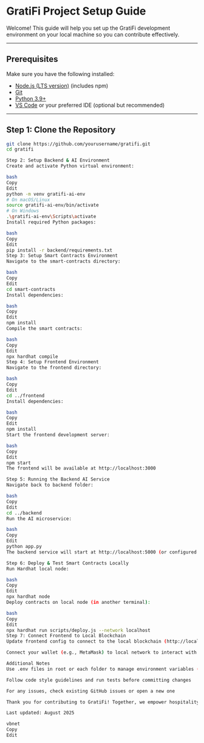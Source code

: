 # GratiFi Project Setup Guide

Welcome! This guide will help you set up the GratiFi development environment on your local machine so you can contribute effectively.

---

## Prerequisites

Make sure you have the following installed:

- [Node.js (LTS version)](https://nodejs.org/en/download/) (includes npm)  
- [Git](https://git-scm.com/downloads)  
- [Python 3.9+](https://www.python.org/downloads/)  
- [VS Code](https://code.visualstudio.com/) or your preferred IDE (optional but recommended)  

---

## Step 1: Clone the Repository

```bash
git clone https://github.com/yourusername/gratifi.git
cd gratifi

Step 2: Setup Backend & AI Environment
Create and activate Python virtual environment:

bash
Copy
Edit
python -m venv gratifi-ai-env
# On macOS/Linux
source gratifi-ai-env/bin/activate
# On Windows
.\gratifi-ai-env\Scripts\activate
Install required Python packages:

bash
Copy
Edit
pip install -r backend/requirements.txt
Step 3: Setup Smart Contracts Environment
Navigate to the smart-contracts directory:

bash
Copy
Edit
cd smart-contracts
Install dependencies:

bash
Copy
Edit
npm install
Compile the smart contracts:

bash
Copy
Edit
npx hardhat compile
Step 4: Setup Frontend Environment
Navigate to the frontend directory:

bash
Copy
Edit
cd ../frontend
Install dependencies:

bash
Copy
Edit
npm install
Start the frontend development server:

bash
Copy
Edit
npm start
The frontend will be available at http://localhost:3000

Step 5: Running the Backend AI Service
Navigate back to backend folder:

bash
Copy
Edit
cd ../backend
Run the AI microservice:

bash
Copy
Edit
python app.py
The backend service will start at http://localhost:5000 (or configured port).

Step 6: Deploy & Test Smart Contracts Locally
Run Hardhat local node:

bash
Copy
Edit
npx hardhat node
Deploy contracts on local node (in another terminal):

bash
Copy
Edit
npx hardhat run scripts/deploy.js --network localhost
Step 7: Connect Frontend to Local Blockchain
Update frontend config to connect to the local blockchain (http://localhost:8545)

Connect your wallet (e.g., MetaMask) to local network to interact with contracts

Additional Notes
Use .env files in root or each folder to manage environment variables (API keys, RPC URLs, secrets)

Follow code style guidelines and run tests before committing changes

For any issues, check existing GitHub issues or open a new one

Thank you for contributing to GratiFi! Together, we empower hospitality workers to achieve their dreams.

Last updated: August 2025

vbnet
Copy
Edit

